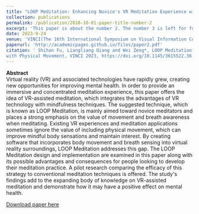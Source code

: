 ```yaml
---
title: "LOOP Meditation: Enhancing Novice's VR Meditation Experience with Physical Movement"
collection: publications
permalink: /publication/2010-10-01-paper-title-number-2
excerpt: 'This paper is about the number 2. The number 3 is left for future work.'
date: 2023-9-24
venue: 'VINCI(The 16th International Symposium on Visual Information Communication and Interaction)'
paperurl: 'http://academicpages.github.io/files/paper2.pdf'
citation: ' Shihan Fu, Liangliang Qiang and Wei Zeng*, LOOP Meditation: Enhancing Novice’s VR Meditation Experience
with Physical Movement, VINCI 2023, https://doi.org/10.1145/3615522.36.'
---
```

**Abstract**   
Virtual reality (VR) and associated technologies have rapidly grew, creating new opportunities for improving mental health. In order to provide an immersive and concentrated meditation experience, this paper offers the idea of VR-assisted meditation, which integrates the advantages of VR technology with mindfulness techniques. The suggested technique, which is known as LOOP Meditation, is mainly aimed toward novice meditators and places a strong emphasis on the value of movement and breath awareness when meditating. Existing VR experiences and meditation applications sometimes ignore the value of including physical movement, which can improve mindful body sensations and maintain interest. By creating software that incorporates body movement and breath sensing into virtual reality surroundings, LOOP Meditation addresses this gap. 
The LOOP Meditation design and implementation are examined in this paper along with its possible advantages and consequences for people looking to develop their meditation practice. A pilot research comparing the efficacy of this strategy to conventional meditation techniques is offered. The study's findings add to the expanding body of knowledge on VR-assisted meditation and demonstrate how it may have a positive effect on mental health.

[Download paper here](files/VINCI2023_LOOP_Meditation.pdf)

<!--Recommended citation: Your Name, You. (2010). "Paper Title Number 2." <i>Journal 1</i>. 1(2).-->
